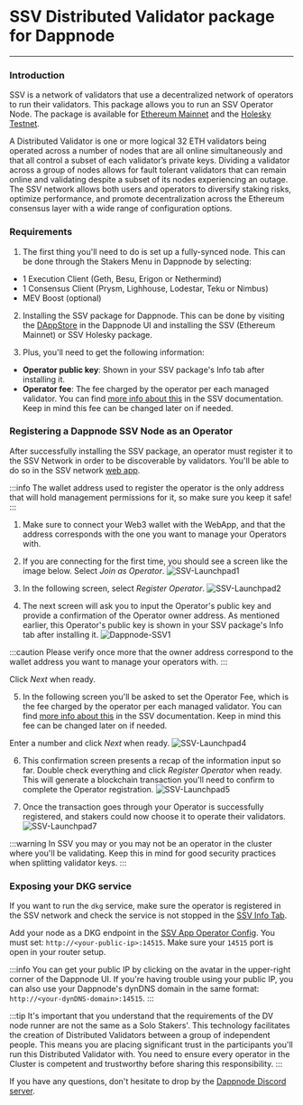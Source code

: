 # SSV Distributed Validator package for Dappnode

---

### **Introduction**

SSV is a network of validators that use a decentralized network of operators to run their validators. This package allows you to run an SSV Operator Node. The package is available for [Ethereum Mainnet](http://my.dappnode/installer/dnp/ssv.dnp.dappnode.eth) and the [Holesky Testnet](http://my.dappnode/installer/dnp/ssv-holesky.dnp.dappnode.eth).

A Distributed Validator is one or more logical 32 ETH validators being operated across a number of nodes that are all online simultaneously and that all control a subset of each validator’s private keys. Dividing a validator across a group of nodes allows for fault tolerant validators that can remain online and validating despite a subset of its nodes experiencing an outage.
The SSV network allows both users and operators to diversify staking risks, optimize performance, and promote decentralization across the Ethereum consensus layer with a wide range of configuration options.

### **Requirements**
1. The first thing you'll need to do is set up a fully-synced node. This can be done through the Stakers Menu in Dappnode by selecting:
- 1 Execution Client (Geth, Besu, Erigon or Nethermind)
- 1 Consensus Client (Prysm, Lighhouse, Lodestar, Teku or Nimbus)
- MEV Boost (optional)

2. Installing the SSV package for Dappnode. This can be done by visiting the [DAppStore](http://my.dappnode/installer/dnp) in the Dappnode UI and installing the SSV (Ethereum Mainnet) or SSV Holesky package.

3. Plus, you'll need to get the following information:
- **Operator public key**: Shown in your SSV package's Info tab after installing it.
- **Operator fee**: The fee charged by the operator per each managed validator. You can find [more info about this](https://docs.ssv.network/learn/protocol-overview/tokenomics/fees) in the SSV documentation. Keep in mind this fee can be changed later on if needed.

### **Registering a Dappnode SSV Node as an Operator**
After successfully installing the SSV package, an operator must register it to the SSV Network in order to be discoverable by validators. You'll be able to do so in the SSV network [web app](https://app.ssv.network).

:::info
The wallet address used to register the operator is the only address that will hold management permissions for it, so make sure you keep it safe!
:::

1. Make sure to connect your Web3 wallet with the WebApp, and that the address corresponds with the one you want to manage your Operators with.

2. If you are connecting for the first time, you should see a screen like the image below. Select _Join as Operator_.
![SSV-Launchpad1](/img/registering_operator_0.png)

3. In the following screen, select _Register Operator_.
![SSV-Launchpad2](/img/registering_operator_2.png)

4. The next screen will ask you to input the Operator's public key and provide a confirmation of the Operator owner address. As mentioned earlier, this Operator's public key is shown in your SSV package's Info tab after installing it.
![Dappnode-SSV1](/img/dappnode-ssv1.png)

:::caution
Please verify once more that the owner address correspond to the wallet address you want to manage your operators with.
:::

Click _Next_ when ready.

5. In the following screen you'll be asked to set the Operator Fee, which is the fee charged by the operator per each managed validator. You can find [more info about this](https://docs.ssv.network/learn/protocol-overview/tokenomics/fees) in the SSV documentation. Keep in mind this fee can be changed later on if needed.

Enter a number and click _Next_ when ready.
![SSV-Launchpad4](/img/registering_operator_4.png)

6. This confirmation screen presents a recap of the information input so far. Double check everything and click _Register Operator_ when ready. This will generate a blockchain transaction you'll need to confirm to complete the Operator registration.
![SSV-Launchpad5](/img/registering_operator_5.png)

7. Once the transaction goes through your Operator is successfully registered, and stakers could now choose it to operate their validators.
![SSV-Launchpad7](/img/registering_operator_7.png)

:::warning
In SSV you may or you may not be an operator in the cluster where you'll be validating. Keep this in mind for good security practices when splitting validator keys.
:::

### Exposing your DKG service
If you want to run the `dkg` service, make sure the operator is registered in the SSV network and check the service is not stopped in the [SSV Info Tab](http://my.dappnode/packages/my/ssv-holesky.dnp.dappnode.eth/info).

Add your node as a DKG endpoint in the [SSV App Operator Config](https://app.ssv.network/). You must set: `http://<your-public-ip>:14515`. Make sure your `14515` port is open in your router setup.

:::info
You can get your public IP by clicking on the avatar in the upper-right corner of the Dappnode UI. If you're having trouble using your public IP, you can also use your Dappnode's dynDNS domain in the same format: `http://<your-dynDNS-domain>:14515`.
:::

:::tip It's important that you understand that the requirements of the DV node runner are not the same as a Solo Stakers'. This technology facilitates the creation of Distributed Validators between a group of independent people. This means you are placing significant trust in the participants you'll run this Distributed Validator with.
You need to ensure every operator in the Cluster is competent and trustworthy before sharing this responsibility.
:::

If you have any questions, don't hesitate to drop by the [Dappnode Discord server](https://discord.gg/dappnode).
